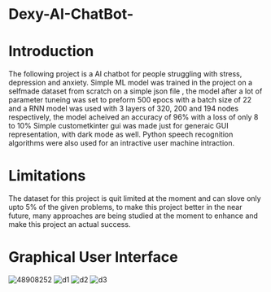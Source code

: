 # Dexy-AI-ChatBot-
# Introduction
The following project is a AI chatbot for people struggling with stress, depression and anxiety.
Simple ML model was trained in the project on a selfmade dataset from scratch on a simple json file , the model after a lot of parameter tuneing was set to preform 500 epocs with a batch size of 22 and a RNN model was used with 3 layers of 320, 200 and 194 nodes respectively, the model acheived an accuracy of 96% with a loss of only 8 to 10%
Simple custometkinter gui was made just for generaic GUI representation, with dark mode as well.
Python speech recognition algorithms were also used for an intractive user machine intraction.
# Limitations
The dataset for this project is quit limited at the moment and can slove only upto 5% of the given problems, to make this project better in the near future, many approaches are being studied at the moment to enhance and make this project an actual success. 
# Graphical User Interface
![48908252](https://github.com/MHaseeb02/Dexy-AI-ChatBot-/assets/100791668/aa0fbb97-85f3-44ee-9896-8567a6cc13b7)
![d1](https://github.com/MHaseeb02/Dexy-AI-ChatBot-/assets/100791668/f5c189f7-6a56-4a4b-b1da-e033304936e8)
![d2](https://github.com/MHaseeb02/Dexy-AI-ChatBot-/assets/100791668/3b7cf8f4-ea69-4ae8-a20f-44e9828c408f)
![d3](https://github.com/MHaseeb02/Dexy-AI-ChatBot-/assets/100791668/3e94738d-ad57-4188-a9e7-ed4412845a3c)
